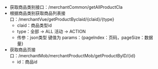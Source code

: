 * 获取商品类别接口：/merchantCommon/getAllProductCla
* 根据商品类别获取商品列表接口：/merchantVue/getProductByclaid/{claid}/{type}
    * claid：商品类型id
    * type：全部 -> ALL 活动 -> ACTION
    * 传参：json类型 键值为 params：{pageIndex：页码，pageSize：数据量}
* 获取商品页接口：/merchantMob/merchantProductMob/getProductByID/{id}
    * id：商品id